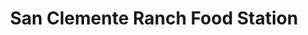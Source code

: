 ---
title: "San Clemente Ranch Food Station"
url: /san-clemente/san-clemente-ranch-food-station/
shop: Bäckerei
---